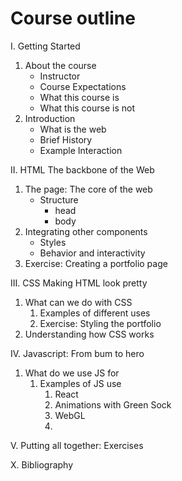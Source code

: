 # Course outline

I. Getting Started
  1. About the course
       * Instructor
       * Course Expectations
       * What this course is
       * What this course is not
  2. Introduction
       * What is the web
       * Brief History
       * Example Interaction

II. HTML The backbone of the Web

1. The page: The core of the web
    * Structure
        * head
        * body
2. Integrating other components
    * Styles
    * Behavior and interactivity
3. Exercise: Creating a portfolio page

III. CSS Making HTML look pretty

1. What can we do with CSS
     1. Examples of different uses
     2. Exercise: Styling the portfolio
2. Understanding how CSS works

IV. Javascript: From bum to hero

1. What do we use JS for
    1. Examples of JS use
       1. React
       2. Animations with Green Sock
       3. WebGL
       4.
V. Putting all together: Exercises

X. Bibliography


